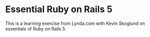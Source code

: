 # Essential Ruby on Rails 5

This is a learning exercise from Lynda.com with Kevin Skoglund on essentials of Ruby on Rails 5.
